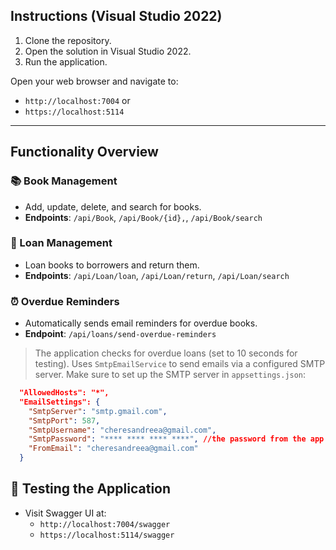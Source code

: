 ﻿## Instructions (Visual Studio 2022)

1. Clone the repository.
2. Open the solution in Visual Studio 2022.
3. Run the application.

Open your web browser and navigate to:
- `http://localhost:7004` or
- `https://localhost:5114`

---

## Functionality Overview

### 📚 Book Management
- Add, update, delete, and search for books.
- **Endpoints**: `/api/Book`, `/api/Book/{id},`, `/api/Book/search`

### 📖 Loan Management
- Loan books to borrowers and return them.
- **Endpoints**: `/api/Loan/loan`, `/api/Loan/return`, `/api/Loan/search`

### ⏰ Overdue Reminders
- Automatically sends email reminders for overdue books.
- **Endpoint**: `/api/loans/send-overdue-reminders`

> The application checks for overdue loans (set to 10 seconds for testing).
> Uses `SmtpEmailService` to send emails via a configured SMTP server.
> Make sure to set up the SMTP server in `appsettings.json`:

``` appsettings.json
  "AllowedHosts": "*",
  "EmailSettings": {
    "SmtpServer": "smtp.gmail.com",
    "SmtpPort": 587,
    "SmtpUsername": "cheresandreea@gmail.com",
    "SmtpPassword": "**** **** **** ****", //the password from the app password
    "FromEmail": "cheresandreea@gmail.com"
  }
```

## 🧪 Testing the Application

- Visit Swagger UI at:
    - `http://localhost:7004/swagger`
    - `https://localhost:5114/swagger`
